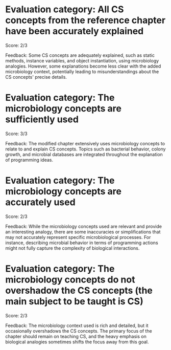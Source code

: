 # Evaluation category: All CS concepts from the reference chapter have been accurately explained

Score: 2/3

Feedback: Some CS concepts are adequately explained, such as static methods, instance variables, and object instantiation, using microbiology analogies. However, some explanations become less clear with the added microbiology context, potentially leading to misunderstandings about the CS concepts' precise details.

# Evaluation category: The microbiology concepts are sufficiently used

Score: 3/3

Feedback: The modified chapter extensively uses microbiology concepts to relate to and explain CS concepts. Topics such as bacterial behavior, colony growth, and microbial databases are integrated throughout the explanation of programming ideas.

# Evaluation category: The microbiology concepts are accurately used

Score: 2/3

Feedback: While the microbiology concepts used are relevant and provide an interesting analogy, there are some inaccuracies or simplifications that may not accurately represent specific microbiological processes. For instance, describing microbial behavior in terms of programming actions might not fully capture the complexity of biological interactions.

# Evaluation category: The microbiology concepts do not overshadow the CS concepts (the main subject to be taught is CS)

Score: 2/3

Feedback: The microbiology context used is rich and detailed, but it occasionally overshadows the CS concepts. The primary focus of the chapter should remain on teaching CS, and the heavy emphasis on biological analogies sometimes shifts the focus away from this goal.

